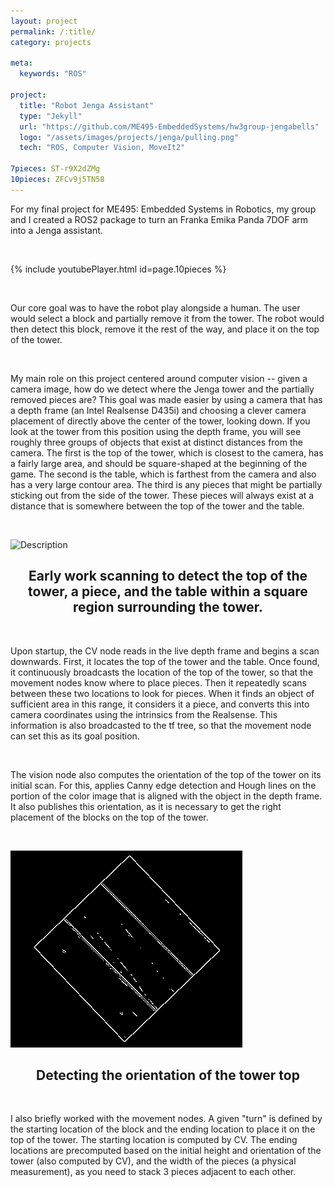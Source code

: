 ```yaml
---
layout: project
permalink: /:title/
category: projects

meta:
  keywords: "ROS"

project:
  title: "Robot Jenga Assistant"
  type: "Jekyll"
  url: "https://github.com/ME495-EmbeddedSystems/hw3group-jengabells"
  logo: "/assets/images/projects/jenga/pulling.png"
  tech: "ROS, Computer Vision, MoveIt2"

7pieces: ST-r9X2dZMg
10pieces: ZFCv9j5TN58
---
```




<p>For my final project for ME495: Embedded Systems in Robotics, my group and I created a ROS2 package to turn an Franka Emika Panda 7DOF arm into a Jenga assistant.</p> 

<br>

{% include youtubePlayer.html id=page.10pieces %}

<br>
<p>Our core goal was to have the robot play alongside a human. The user would select a block and partially remove it from the tower. The robot would then detect this block, remove it the rest of the way, and place it on the top of the tower.</p>
<br>

<p>My main role on this project centered around computer vision -- given a camera image, how do we detect where the Jenga tower and the partially removed pieces are? This goal was made easier by using a camera that has a depth frame (an Intel Realsense D435i) and choosing a clever camera placement of directly above the center of the tower, looking down. 
If you look at the tower from this position using the depth frame, you will see roughly three groups of objects that exist at distinct distances from the camera. The first is the top of the tower, which is closest to the camera, has a fairly large area, and should be square-shaped at the beginning of the game. The second is the table, which is farthest from the camera and also has a very large contour area. The third is any pieces that might be partially sticking out from the side of the tower. These pieces will always exist at a distance that is somewhere between the top of the tower and the table.</p>

<br>

![Description](/assets/images/projects/jenga/scanning_cropped.gif)
<center><h2>Early work scanning to detect the top of the tower, a piece, and the table within a square region surrounding the tower. </h2></center>

<br>
<p>Upon startup, the CV node reads in the live depth frame and begins a scan downwards. First, it locates the top of the tower and the table. Once found, it continuously broadcasts the location of the top of the tower, so that the movement nodes know where to place pieces. Then it repeatedly scans between these two locations to look for pieces. When it finds an object of sufficient area in this range, it considers it a piece, and converts this into camera coordinates using the intrinsics from the Realsense. This information is also broadcasted to the tf tree, so that the movement node can set this as its goal position.</p>

<!-- <br>

![Description](/assets/images/projects/jenga/contours2.png)
<center><h2>Detecting a piece using the depth frame information. The large blue box desginates the border, anything outside of that boundary is disregarded. The green outlines are contours of large area at this particular "slice" of the depth frame. I choose the largest contour as the piece. The red point is the centroid of this largest contour, and where the arm will grab. </h2></center> -->

<br>

The vision node also computes the orientation of the top of the tower on its initial scan. For this, applies Canny edge detection and Hough lines on the portion of the color image that is aligned with the object in the depth frame. It also publishes this orientation, as it is necessary to get the right placement of the blocks on the top of the tower.

<br>

![Description](/assets/images/projects/jenga/edges.png)
<center><h2>Detecting the orientation of the tower top</h2></center>

<br>

I also briefly worked with the movement nodes. A given "turn" is defined by the starting location of the block and the ending location to place it on the top of the tower. The starting location is computed by CV. The ending locations are precomputed based on the initial height and orientation of the tower (also computed by CV), and the width of the pieces (a physical measurement), as you need to stack 3 pieces adjacent to each other. 
<br><br>

<!-- {% include youtubePlayer.html id=page.10pieces %} -->

